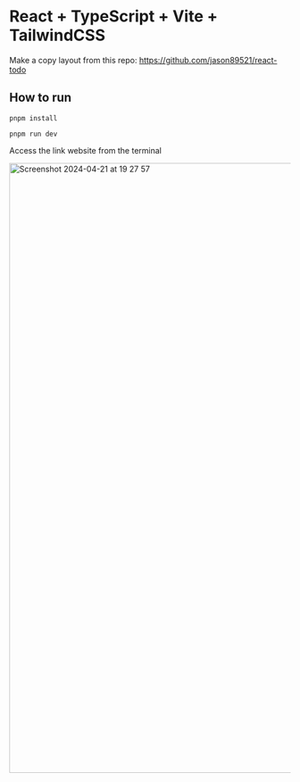 # React + TypeScript + Vite + TailwindCSS

Make a copy layout from this repo: https://github.com/jason89521/react-todo

## How to run

`pnpm install`

`pnpm run dev`

Access the link website from the terminal

<img width="1093" alt="Screenshot 2024-04-21 at 19 27 57" src="https://github.com/hoangngoclam/todo-app/assets/26401817/a9172875-ed41-414a-8b18-b4719544fa7e">


